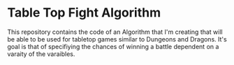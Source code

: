# Table Top Fight Algorithm
 This repository contains the code of an Algorithm that I'm creating that will be able to be used for tabletop games similar to Dungeons and Dragons. It's goal is that of specifiying the chances of winning a battle dependent on a varaity of the varaibles.
